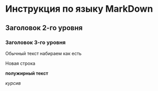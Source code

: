 # Инструкция по языку MarkDown

## Заголовок 2-го уровня
### Заголовок 3-го уровня

Обычный текст набираем как есть

Новая строка 

**полужирный текст**

*курсив*
